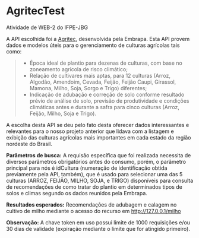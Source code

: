 # AgritecTest
Atividade de WEB-2 do IFPE-JBG

A API escolhida foi a [Agritec](https://www.agroapi.cnptia.embrapa.br/store/apis/info?name=Agritec&version=v1&provider=agroapi), desenvolvida pela Embrapa. Esta API provem dados e modelos úteis para o gerenciamento de culturas agrícolas tais como:

> - Época ideal de plantio para dezenas de culturas, com base no zoneamento agrícola de risco climático;
> - Relação de cultivares mais aptas, para 12 culturas (Arroz, Algodão, Amendoim, Cevada, Feijão, Feijão Caupi, Girassol, Mamona, Milho, Soja, Sorgo e Trigo) diferentes;
> - Indicação de adubação e correção de solo conforme resultado prévio de análise de solo, previsão de produtividade e condições climáticas antes e durante a safra para cinco culturas (Arroz, Feijão, Milho, Soja e Trigo).

A escolha desta API se deu pelo fato desta oferecer dados interessantes e relevantes para o nosso projeto anterior que lidava com a listagem e exibição das culturas agrícolas mais importantes em cada estado da região nordeste do Brasil.

**Parâmetros de busca:**
A requisão específica que foi realizada necessita de diversos parâmetros obrigatórios antes do consumo, porém, o parâmetro principal para nós é idCultura (numeração de identificação obtida previamente pela API, também), que é usado para selecionar uma das 5 culturas (ARROZ, FEIJÃO, MILHO, SOJA, e TRIGO) disponíveis para consulta de recomendações de como tratar do plantio em determinados tipos de solos e climas segundo os dados reunidos pela Embrapa.

**Resultados esperados:**
Recomendações de adubagem e calagem no cultivo de milho mediante o acesso do recurso em http://127.0.0.1/milho

**Observação:**
A chave token em uso possui limite de 1000 requisições e/ou 30 dias de validade (expiração mediante o limite que for atingido primeiro).
